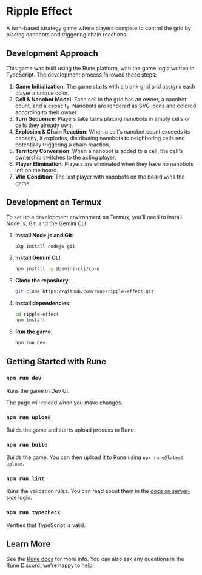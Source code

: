 # Ripple Effect

A turn-based strategy game where players compete to control the grid by placing nanobots and triggering chain reactions.

## Development Approach

This game was built using the Rune platform, with the game logic written in TypeScript. The development process followed these steps:

1.  **Game Initialization**: The game starts with a blank grid and assigns each player a unique color.
2.  **Cell & Nanobot Model**: Each cell in the grid has an owner, a nanobot count, and a capacity. Nanobots are rendered as SVG icons and colored according to their owner.
3.  **Turn Sequence**: Players take turns placing nanobots in empty cells or cells they already own.
4.  **Explosion & Chain Reaction**: When a cell's nanobot count exceeds its capacity, it explodes, distributing nanobots to neighboring cells and potentially triggering a chain reaction.
5.  **Territory Conversion**: When a nanobot is added to a cell, the cell's ownership switches to the acting player.
6.  **Player Elimination**: Players are eliminated when they have no nanobots left on the board.
7.  **Win Condition**: The last player with nanobots on the board wins the game.

## Development on Termux

To set up a development environment on Termux, you'll need to install Node.js, Git, and the Gemini CLI.

1.  **Install Node.js and Git**:

    ```bash
    pkg install nodejs git
    ```

2.  **Install Gemini CLI**:

    ```bash
    npm install -g @gemini-cli/core
    ```

3.  **Clone the repository**:

    ```bash
    git clone https://github.com/rune/ripple-effect.git
    ```

4.  **Install dependencies**:

    ```bash
    cd ripple-effect
    npm install
    ```

5.  **Run the game**:

    ```bash
    npm run dev
    ```

## Getting Started with Rune

### `npm run dev`

Runs the game in Dev UI.

The page will reload when you make changes.

### `npm run upload`

Builds the game and starts upload process to Rune.

### `npm run build`

Builds the game. You can then upload it to Rune using `npx rune@latest upload`.

### `npm run lint`

Runs the validation rules. You can read about them in the [docs on server-side logic](https://developers.rune.ai/docs/advanced/server-side-logic).

### `npm run typecheck`

Verifies that TypeScript is valid.


## Learn More

See the [Rune docs](https://developers.rune.ai/docs/quick-start) for more info. You can also ask any questions in the [Rune Discord](https://discord.gg/rune-devs), we're happy to help!
